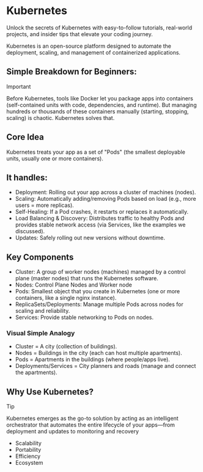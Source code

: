 # Kubernetes
Unlock the secrets of Kubernetes with easy-to-follow tutorials, real-world projects, and insider tips that elevate your coding journey.

Kubernetes is an open-source platform designed to automate the deployment, scaling, and management of containerized applications. 

## Simple Breakdown for Beginners:
> [!IMPORTANT]
> Before Kubernetes, tools like Docker let you package apps into containers (self-contained units with code, dependencies, and runtime). But managing hundreds or thousands of these containers manually (starting, stopping, scaling) is chaotic. Kubernetes solves that.

## Core Idea
Kubernetes treats your app as a set of "Pods" (the smallest deployable units, usually one or more containers).

## It handles:

- Deployment: Rolling out your app across a cluster of machines (nodes).
- Scaling: Automatically adding/removing Pods based on load (e.g., more users = more replicas).
- Self-Healing: If a Pod crashes, it restarts or replaces it automatically.
- Load Balancing & Discovery: Distributes traffic to healthy Pods and provides stable network access (via Services, like the examples we discussed).
- Updates: Safely rolling out new versions without downtime.

## Key Components 

- Cluster: A group of worker nodes (machines) managed by a control plane (master nodes) that runs the Kubernetes software.
- Nodes: Control Plane Nodes and Worker node 
- Pods: Smallest object that you create in Kubernetes (one or more containers, like a single nginx instance).
- ReplicaSets/Deployments: Manage multiple Pods across nodes for scaling and reliability.
- Services: Provide stable networking to Pods on nodes.

### Visual Simple Analogy
- Cluster = A city (collection of buildings).
- Nodes = Buildings in the city (each can host multiple apartments).
- Pods = Apartments in the buildings (where people/apps live).
- Deployments/Services = City planners and roads (manage and connect the apartments).

## Why Use Kubernetes?
> [!TIP]
> Kubernetes emerges as the go-to solution by acting as an intelligent orchestrator that automates the entire lifecycle of your apps—from deployment and updates to monitoring and recovery

- Scalability
- Portability
- Efficiency
- Ecosystem
